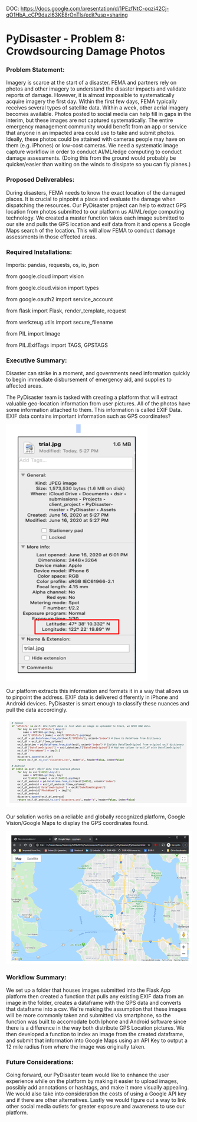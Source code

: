 DOC: https://docs.google.com/presentation/d/1PEzfNtC-oqzi42Cj-qO1HbA_cCP9dazl63KE8rOnTIs/edit?usp=sharing

# PyDisaster - Problem 8: Crowdsourcing Damage Photos

### Problem Statement: 
Imagery is scarce at the start of a disaster. FEMA and partners rely on photos and other imagery to understand the disaster impacts and validate reports of damage. However, it is almost impossible to systematically acquire imagery the first day. Within the first few days, FEMA typically receives several types of satellite data. Within a week, other aerial imagery becomes available. Photos posted to social media can help fill in gaps in the interim, but these images are not captured systematically. The entire emergency management community would benefit from an app or service that anyone in an impacted area could use to take and submit photos. Ideally, these photos could be attained with cameras people may have on them (e.g. iPhones) or low-cost cameras. We need a systematic image capture workflow in order to conduct AI/ML/edge computing to conduct damage assessments. (Doing this from the ground would probably be quicker/easier than waiting on the winds to dissipate so you can fly planes.)

### Proposed Deliverables:
During disasters, FEMA needs to know the exact location of the damaged places. It is crucial to pinpoint a place and evaluate the damage when dispatching the resources. Our PyDisaster project can help to extract GPS location from photos submitted to our platform us AI/ML/edge computing technology. We created a master function takes each image submitted to our site and pulls the GPS location and exif data from it and opens a Google Maps search of the location. This will allow FEMA to conduct damage assessments in those effected areas.

### Required Installations:
Imports: pandas, requests, os, io, json

from google.cloud import vision

from google.cloud.vision import types

from google.oauth2 import service_account

from flask import Flask, render_template, request

from werkzeug.utils import secure_filename

from PIL import Image

from PIL.ExifTags import TAGS, GPSTAGS

### Executive Summary:

Disaster can strike in a moment, and governments need information quickly to begin immediate disbursement of emergency aid, and supplies to affected areas.


The PyDisaster team is tasked with creating a platform that will extract valuable geo-location information from user pictures. All of the photos have some information attached to them. This information is called EXIF Data. EXIF data contains important information such as GPS coordinates? 

![](Assets/Capture1.PNG)


Our platform extracts this information and formats it in a way that allows us to pinpoint the address. EXIF data is delivered differently in iPhone and Android devices. PyDisaster is smart enough to classify these nuances and pull the data accordingly.

![](Assets/Capture2.PNG)

Our solution works on a reliable and globally recognized platform, Google Vision/Google Maps to display the GPS coordinates found.  

![](Assets/Capture3.PNG)


### Workflow Summary:
We set up a folder that houses images submitted into the Flask App platform then created a function that pulls any existing EXIF data from an image in the folder, creates a dataframe with the GPS data and converts that dataframe into a csv. We're making the assumption that these images will be more commonly taken and submitted via smartphone, so the function was built to accomodate both Iphone and Android software since there is a difference in the way both distribute GPS Location pictures. We then developed a function to index an image from the created dataframe, and submit that information into Google Maps using an API Key to output a 12 mile radius from where the image was originally taken.


### Future Considerations:
Going forward, our PyDisaster team would like to enhance the user experience while on the platform by making it easier to upload images, possibly add annotations or hashtags, and make it more visually appealing. We would also take into consideration the costs of using a Google API key and if there are other alternatives. Lastly we would figure out a way to link other social media outlets for greater exposure and awareness to use our platform.
